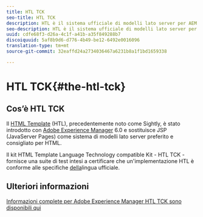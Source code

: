```yaml
---
title: HTL TCK
seo-title: HTL TCK
description: HTL è il sistema ufficiale di modelli lato server per AEM
seo-description: HTL è il sistema ufficiale di modelli lato server per AEM e TCK fornisce una suite di test per la certificazione di un’implementazione HTL.
uuid: cdfe68f3-d26a-4c1f-a41b-a35f849288b7
discoiquuid: 5af8b9d6-d776-4b49-be12-6492e0016096
translation-type: tm+mt
source-git-commit: 32eaffd24a2734036467a6231b8a1f1bd1659338

---
```



# HTL TCK{#the-htl-tck}

## Cos’è HTL TCK

Il [HTML Template](https://docs.adobe.com/docs/en/htl.html "LanguageIntroduction to HTML Template Language") (HTL), precedentemente noto come Sightly, è stato introdotto con [Adobe Experience Manager](http://www.adobe.com/solutions/web-experience-management.html) 6.0 e sostituisce JSP (JavaServer Pages) come sistema di modelli lato server preferito e consigliato per HTML.

Il kit HTML Template Language Technology compatible Kit - HTL TCK - fornisce una suite di test intesi a certificare che un'implementazione HTL è conforme alle specifiche [della](https://github.com/adobe/htl-spec)lingua ufficiale.

## Ulteriori informazioni

[Informazioni complete per Adobe Experience Manager HTL TCK sono disponibili qui](https://github.com/adobe/htl-tck)
